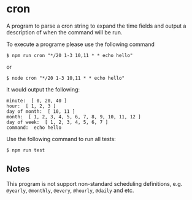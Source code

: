# cron

A program to parse a cron string to expand the time fields and output a description of when the command will be run.

To execute a programe please use the following command

```
$ npm run cron "*/20 1-3 10,11 * * echo hello"
```

or

```
$ node cron "*/20 1-3 10,11 * * echo hello"
```

it would output the following:

```
minute:  [ 0, 20, 40 ]
hour:  [ 1, 2, 3 ]
day of month:  [ 10, 11 ]
month:  [ 1, 2, 3, 4, 5, 6, 7, 8, 9, 10, 11, 12 ]
day of week:  [ 1, 2, 3, 4, 5, 6, 7 ]
command:  echo hello
```

Use the following command to run all tests:

```
$ npm run test
```

## Notes

This program is not support non-standard scheduling definitions, e.g. `@yearly`, `@monthly`, `@every`, `@hourly`, `@daily` and etc.
